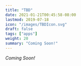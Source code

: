 ```yaml
---
title: "TBD"
date: 2021-01-21T00:45:58-08:00
lastmod: 2019-07-18
icon: "/images/TBDIcon.svg"
draft: false
tags: ["apps"]
weight: 20
summary: "Coming Soon!"
---
```


_Coming Soon!_
